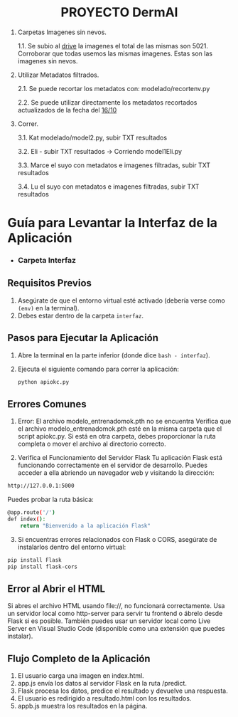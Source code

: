 <h1 align="center">PROYECTO DermAI</h1>

1. Carpetas Imagenes sin nevos.

   1.1. Se subio al [drive](https://drive.google.com/drive/folders/1TwvbjPg7L-1Bkbd98IqCnHw8GM8IpQBH?usp=drive_link)  la imagenes el total de las mismas son 5021. Corroborar que todas usemos las mismas imagenes. Estas son las imagenes sin nevos.

3. Utilizar Metadatos filtrados.
   
    2.1. Se puede recortar los metadatos con: modelado/recortenv.py
   
    2.2. Se puede utilizar directamente los metadatos recortados actualizados de la fecha del [16/10](https://github.com/mariaelisaaraya/M1000IA/blob/master/16_10_metadatos_actualizados_sin_nv_reducidos.csv)

4. Correr.

    3.1. Kat modelado/model2.py, subir TXT resultados
    
    3.2. Eli - subir TXT resultados -> Corriendo model1Eli.py

    3.3. Marce el suyo con metadatos e imagenes filtradas, subir TXT resultados

    3.4. Lu el suyo con metadatos e imagenes filtradas, subir TXT resultados


# Guía para Levantar la Interfaz de la Aplicación 
- ### Carpeta Interfaz

## Requisitos Previos

1. Asegúrate de que el entorno virtual esté activado (debería verse como `(env)` en la terminal).
2. Debes estar dentro de la carpeta `interfaz`.

## Pasos para Ejecutar la Aplicación

1. Abre la terminal en la parte inferior (donde dice `bash - interfaz`).
2. Ejecuta el siguiente comando para correr la aplicación:

   ```bash
   python apiokc.py
   ```


## Errores Comunes

1. Error: El archivo modelo_entrenadomok.pth no se encuentra
Verifica que el archivo modelo_entrenadomok.pth esté en la misma carpeta que el script apiokc.py. Si está en otra carpeta, debes proporcionar la ruta completa o mover el archivo al directorio correcto.

2. Verifica el Funcionamiento del Servidor Flask
Tu aplicación Flask está funcionando correctamente en el servidor de desarrollo. Puedes acceder a ella abriendo un navegador web y visitando la dirección:

```bash
http://127.0.0.1:5000
```

Puedes probar la ruta básica:

```bash
@app.route('/')
def index():
    return "Bienvenido a la aplicación Flask"
```

3. Si encuentras errores relacionados con Flask o CORS, asegúrate de instalarlos dentro del entorno virtual:

```bash
pip install Flask
pip install flask-cors
```


## Error al Abrir el HTML

Si abres el archivo HTML usando file://, no funcionará correctamente. Usa un servidor local como http-server para servir tu frontend o ábrelo desde Flask si es posible. También puedes usar un servidor local como Live Server en Visual Studio Code (disponible como una extensión que puedes instalar).

## Flujo Completo de la Aplicación

1. El usuario carga una imagen en index.html.
2. app.js envía los datos al servidor Flask en la ruta /predict.
3. Flask procesa los datos, predice el resultado y devuelve una respuesta.
4. El usuario es redirigido a resultado.html con los resultados.
5. appb.js muestra los resultados en la página.
